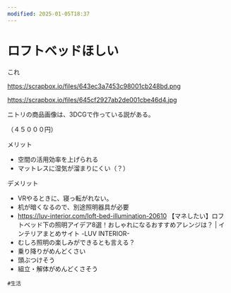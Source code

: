 ```yaml
---
modified: 2025-01-05T18:37
---
```

# ロフトベッドほしい

これ

https://scrapbox.io/files/643ec3a7453c98001cb248bd.png

https://scrapbox.io/files/645cf2927ab2de001cbe46d4.jpg

ニトリの商品画像は、3DCGで作っている説がある。

（４５０００円）

メリット

- 空間の活用効率を上げられる  
- マットレスに湿気が溜まりにくい（？）  

デメリット

- VRやるときに、寝っ転がれない。  
- 机が暗くなるので、別途照明器具が必要  
- https://luv-interior.com/loft-bed-illumination-20610 【マネしたい】ロフトベッド下の照明アイデア8選！おしゃれになるおすすめアレンジは？ | インテリアまとめサイト -LUV INTERIOR-  
- むしろ照明の楽しみができるとも言える？  
- 乗り降りがめんどくさい  
- 頭ぶつけそう  
- 組立・解体がめんどくさそう  

`#生活`